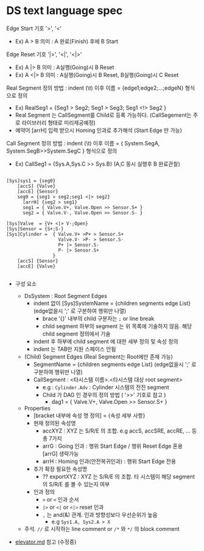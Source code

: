 # DS text language spec

Edge Start 기호  '>', '<'

- Ex) A > B  의미 : A 완료(Finish) 후에 B Start

Edge Reset 기호 '|>', '<|', '<|>'

- Ex) A |> B  의미 : A실행(Going)시 B Reset
- Ex) A <|> B 의미 : A실행(Going)시 B Reset, B실행(Going)시 C Reset

Real Segment 정의 방법 : indent (\t) 이후 이름 = {edge1;edge2;...;edgeN} 형식으로 정의

- Ex) RealSeg1 = {Seg1 > Seg2; Seg1 > Seg3; Seg1 <!> Seg2 }
- Real Segment 는 CallSegment를 Child로 등록 가능하다. (CallSegement는 주로 라이브러리 형태로 미리제공예정)
- 예약어 [arrH] 입력 받으시 Homing 인과로 추가해석 (Start Edge 만 가능)

Call Segment 정의 방법 : indent (\t) 이후 이름 = { System.SegA, System.SegB>>System.SegC } 형식으로 정의

- Ex) CallSeg1 = {Sys.A,Sys.C >> Sys.B}  (A,C 동시 실행후 B 완료관찰)

```ex)

[Sys]sys1 = {seg0}
    [accS] {Valve}
    [accE] {Sensor}
    seg0 = {seg1 > seg2;seg1 <|> seg2}
      [arrH] {seg2 > seg1}
      seg1 = { Valve.V+, Valve.Open >> Sensor.S+ }
      seg2 = { Valve.V-, Valve.Open >> Sensor.S- }

[Sys]Valve  = {V+ <|> V-;Open}
[Sys]Sensor = {S+;S-}
[Sys]Cylinder =  { Valve.V+ >P+ > Sensor.S+
                   Valve.V- >P- > Sensor.S-
                   P+ |> Sensor.S-
                   P- |> Sensor.S+
                 }
    [accS] {Sensor}
    [accE] {Valve}
    
```

- 구성 요소
  - DsSystem : Root Segment Edges
    - indent 없이 [Sys]SystemName = {children segments edge List} (edge없을시 ';' 로 구분하여 행위만 나열)
      - brace '{}' 내부의 child 구분자는 `;` or line break
      - child segment 하부의 segment 는 위 목록에 기술하지 않음.  해당 child segment 정의에서 기술
    - indent 후 하부에 child segment 에 대한 세부 정의 및 속성 정의
    - indent 는 TAB만 지원 스페이스 안됨
  - (Child) Segment Edges (Real Segment는 Root에만 존재 가능)
    - SegmentName = {children segments edge List} (edge없을시 ';' 로 구분하여 행위만 나열)
    - CallSegment : <타시스템 이름>.<타시스템 대상 root segment>
      - e.g : `Cylinder.Adv` : Cylinder 시스템의 전진 segment
      - Child 가 DAG 인 경우의 정의 방법  ( '>>' 기호로 참고 )
        - dag1 =   { Valve.V+, Valve.Open >> Sensor.S+ }
  - Properties
    - [bracket 내부에 속성 명 정의] = {속성 세부 사항}
    - 현재 정의된 속성명
      - accXYZ : XYZ 는 S/R/E 의 조합.  e.g accS, accSRE, accRE, ... 등 총 7가지
      - arrG : Going 인과 : 행위 Start Edge / 행위 Reset Edge 혼용  [arrG] 생략가능
      - arrH : Homing 인과(안전복귀인과)  : 행위 Start Edge 전용
    - 추가 확장 필요한 속성명
      - ?? exportXYZ : XYZ 는 S/R/E 의 조합.   타 시스템이 해당 segment 의 S/R/E 를 볼 수 있는지 여부
    - 인과 정의
      - `>` or `<` 인과 순서
      - `|>` or `<|` or `<|>` reset 인과
      - `,` 는 and(&) 관계.  인과 방향성보다 우선순위가 높음
        - e.g `Sys1.A, Sys2.A > X`
  - 주석.  `//` 로 시작하는 line comment or `/*` 와 `*/` 의 block comment

- [elevator.md](../Samples/elevator.md) 참고 (수정중)
